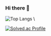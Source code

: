### Hi there 👋

<!--
**JjungminLee/JjungminLee** is a ✨ _special_ ✨ repository because its `README.md` (this file) appears on your GitHub profile.

Here are some ideas to get you started:

- 🔭 I’m currently working on ...
- 🌱 I’m currently learning ...
- 👯 I’m looking to collaborate on ...
- 🤔 I’m looking for help with ...
- 💬 Ask me about ...
- 📫 How to reach me: ...
- 😄 Pronouns: ...
- ⚡ Fun fact: ...
-->



![Top Langs](https://github-readme-stats.vercel.app/api/top-langs/?username=JjungminLee&layout=Demo&theme=dark)
\\<!-- 주석처리[![Solved.ac Profile](http://mazassumnida.wtf/api/v2/generate_badge?boj=julie0964)](https://solved.ac/julie0964/)-->


[![Solved.ac Profile](http://mazassumnida.wtf/api/v2/generate_badge?boj=julie0964)](https://solved.ac/julie0964/)

